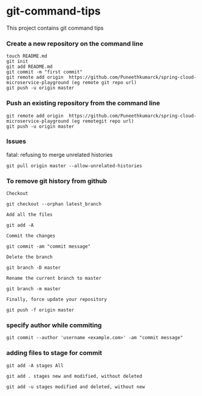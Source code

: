 # git-command-tips
This project contains git command tips

### Create a new repository on the command line
 ```
touch README.md
git init
git add README.md
git commit -m "first commit"
git remote add origin  https://github.com/Puneethkumarck/spring-cloud-microservice-playground (eg remote git repo url)
git push -u origin master
```
 
### Push an existing repository from the command line
 
 ```
git remote add origin  https://github.com/Puneethkumarck/spring-cloud-microservice-playground (eg remotegit repo url)
git push -u origin master
```

### Issues 

fatal: refusing to merge unrelated histories

```
git pull origin master --allow-unrelated-histories
```

### To remove git history from github

```
Checkout

git checkout --orphan latest_branch

Add all the files

git add -A

Commit the changes

git commit -am "commit message"

Delete the branch

git branch -D master

Rename the current branch to master

git branch -m master

Finally, force update your repository

git push -f origin master
```
### specify author while commiting

```
git commit --author 'username <example.com>' -am "commit message"
```

### adding files to stage for commit

```
git add -A stages All

git add . stages new and modified, without deleted

git add -u stages modified and deleted, without new
```
